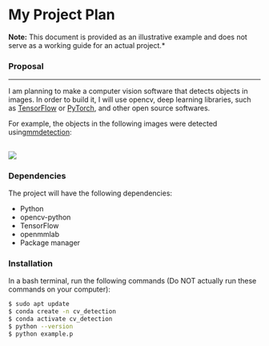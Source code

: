 
# My Project Plan

**Note:** This document is provided as an illustrative example and does not serve as a working guide for an actual project.*

### Proposal
---
I am planning to make a computer vision software that detects objects in images.
In order to build it, I will use opencv, deep learning libraries, such as [TensorFlow](https://www.tensorflow.org/?hl=ko)
or [PyTorch](https://pytorch.org/), and other open source softwares.

For example, the objects in the following images were detected using[mmdetection](https://github.com/open-mmlab/mmdetection):

![](https://user-images.githubusercontent.com/12907710/137271636-56ba1cd2-b110-4812-8221-b4c120320aa9.png)
---
### Dependencies

The project will have the following dependencies:

- Python
- opencv-python
- TensorFlow
- openmmlab
- Package manager

### Installation

In a bash terminal, run the following commands (Do NOT actually run these commands on your computer):



   ```bash
   $ sudo apt update
   $ conda create -n cv_detection
   $ conda activate cv_detection
   $ python --version
   $ python example.p






